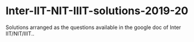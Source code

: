 # Inter-IIT-NIT-IIIT-solutions-2019-20
Solutions arranged as the questions available in the google doc of Inter IIT/NIT/IIIT..
